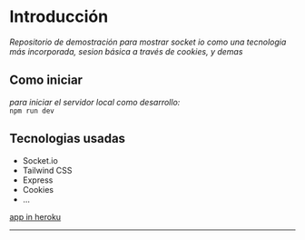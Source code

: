 # Introducción

_Repositorio de demostración para mostrar socket io como una tecnologia más incorporada, sesion básica a través de cookies, y demas_

## Como iniciar
_para iniciar el servidor local como desarrollo:<br>_
`npm run dev`


## Tecnologias usadas
* Socket.io
* Tailwind CSS
* Express
* Cookies
* ...

[app in heroku]('https://first-socket-chat-app.herokuapp.com/')
<hr>